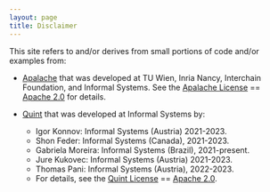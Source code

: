 ```yaml
---
layout: page
title: Disclaimer
---
```


This site refers to and/or derives from small portions of code and/or examples
from:

 - [Apalache][] that was developed at TU Wien, Inria Nancy, Interchain
   Foundation, and Informal Systems. See the [Apalache License][] ==  [Apache
   2.0][] for details.

 - [Quint][] that was developed at Informal Systems by:
   * Igor Konnov: Informal Systems (Austria) 2021-2023.
   * Shon Feder: Informal Systems (Canada), 2021-2023.
   * Gabriela Moreira: Informal Systems (Brazil), 2021-present.
   * Jure Kukovec: Informal Systems (Austria) 2021-2023.
   * Thomas Pani: Informal Systems (Austria), 2022-2023.
   * For details, see the [Quint License][] == [Apache 2.0][].

[Quint]: https://konnov.phd/portfolio/quint/
[Quint License]: https://github.com/informalsystems/quint/blob/main/LICENSE
[Apalache]: https://konnov.phd/portfolio/apalache/
[Apalache License]: https://github.com/apalache-mc/apalache/blob/main/LICENSE
[Apache 2.0]: https://www.apache.org/licenses/LICENSE-2.0